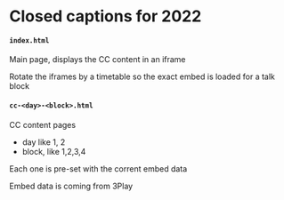 # Closed captions for 2022



#### `index.html`

Main page, displays the CC content in an iframe

Rotate the iframes by a timetable so the exact embed is loaded for a talk block 


#### `cc-<day>-<block>.html`

CC content pages

* day like 1, 2
* block, like 1,2,3,4
 
Each one is pre-set with the 
corrent embed data

Embed data is coming from 3Play
